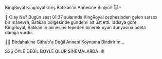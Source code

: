 KingRoyal Kingroyal Giriş Batıkan'ın Annesine Biniyor! 🐱🔥

🎯 Olay Ne?
Bugün saat 01:37 sularında KingRoyal cephesinden gelen sarsıcı bir manevra, Batıkan bölgesinde gündemi alt üst etti.
İddiaya göre KingRoyal, Batıkan'ın annesine tepeden binerek oyun dünyasına adeta damga vurdu.

💅🏻 Birdahakine Github'a Değil Anneni Koynuma Bindiririm...

S2Ş ÖYLE DEĞİL BÖYLE OLUR SİNEMALARDA !!!!

